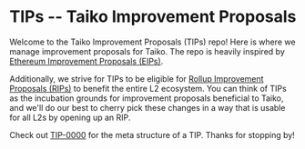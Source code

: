 # TIPs -- Taiko Improvement Proposals

Welcome to the Taiko Improvement Proposals (TIPs) repo! Here is where we manage improvement proposals for Taiko. The repo is heavily inspired by [Ethereum Improvement Proposals (EIPs)](https://eips.ethereum.org/).

Additionally, we strive for TIPs to be eligible for [Rollup Improvement Proposals (RIPs)](https://github.com/ethereum/pm/issues/885) to benefit the entire L2 ecosystem. You can think of TIPs as the incubation grounds for improvement proposals beneficial to Taiko, and we'll do our best to cherry pick these changes in a way that is usable for all L2s by opening up an RIP.

Check out [TIP-0000](./TIP-0000.md) for the meta structure of a TIP. Thanks for stopping by!
